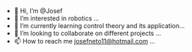 - 👋 Hi, I’m @Josef 
- 👀 I’m interested in robotics ...
- 🌱 I’m currently learning control theory and its application...
- 💞️ I’m looking to collaborate on different projects ...
- 📫 How to reach me josefneto11@hotmail.com ...

<!---
josefneto11/josefneto11 is a ✨ special ✨ repository because its `README.md` (this file) appears on your GitHub profile.
You can click the Preview link to take a look at your changes.
--->
